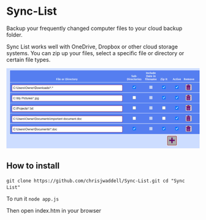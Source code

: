# Sync-List

Backup your frequently changed computer files to your cloud backup folder.

Sync List works well with OneDrive, Dropbox or other cloud storage systems.
You can zip up your files, select a specific file or directory or certain file types.

![Sync List File list](https://github.com/chrisjwaddell/Sync-List/blob/main/img/sync-list.jpg)


## How to install


`
git clone https://github.com/chrisjwaddell/Sync-List.git
cd "Sync List"
`

To run it
`
node app.js
`

Then open index.htm in your browser









